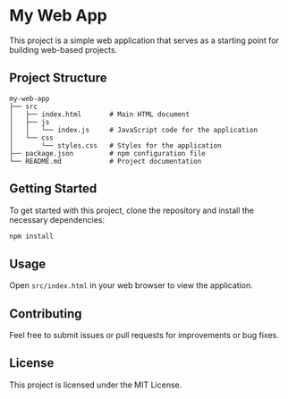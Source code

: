 # My Web App

This project is a simple web application that serves as a starting point for building web-based projects. 

## Project Structure

```
my-web-app
├── src
│   ├── index.html       # Main HTML document
│   ├── js
│   │   └── index.js     # JavaScript code for the application
│   └── css
│       └── styles.css   # Styles for the application
├── package.json         # npm configuration file
└── README.md            # Project documentation
```

## Getting Started

To get started with this project, clone the repository and install the necessary dependencies:

```bash
npm install
```

## Usage

Open `src/index.html` in your web browser to view the application.

## Contributing

Feel free to submit issues or pull requests for improvements or bug fixes. 

## License

This project is licensed under the MIT License.